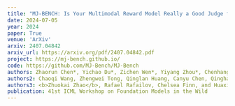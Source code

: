 ```yaml
---
title: "MJ-BENCH: Is Your Multimodal Reward Model Really a Good Judge for Text-to-Image Generation?"
date: 2024-07-05
year: 2024
paper: True
venue: 'ArXiv'
arxiv: 2407.04842
arxiv_url: https://arxiv.org/pdf/2407.04842.pdf
project: https://mj-bench.github.io/
code: https://github.com/MJ-Bench/MJ-Bench
authors: Zhaorun Chen*, Yichao Du*, Zichen Wen*, Yiyang Zhou*, Chenhang Cui, Zhenzhen Weng, Haoqin Tu,
authors2: Chaoqi Wang, Zhengwei Tong, Qinglan Huang, Canyu Chen, Qinghao Ye, Zhihong Zhu, Yuqing Zhang, Jiawei Zhou,
authors3: <b>Zhuokai Zhao</b>, Rafael Rafailov, Chelsea Finn, and Huaxiu Yao
publication: 41st ICML Workshop on Foundation Models in the Wild
---
```

